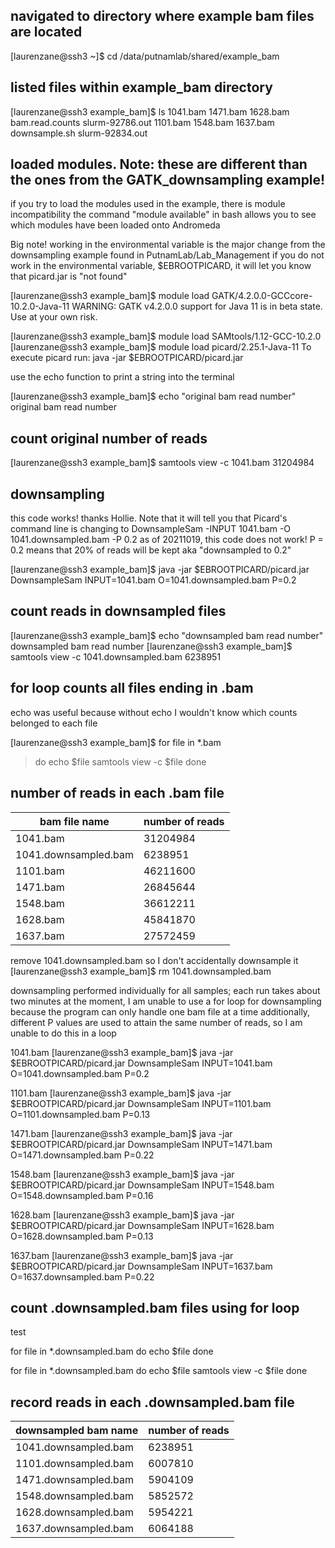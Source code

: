 
## navigated to directory where example bam files are located
[laurenzane@ssh3 ~]$ cd /data/putnamlab/shared/example_bam


## listed files within example_bam directory

[laurenzane@ssh3 example_bam]$ ls
1041.bam  1471.bam  1628.bam  bam.read.counts  slurm-92786.out
1101.bam  1548.bam  1637.bam  downsample.sh    slurm-92834.out

## loaded modules. Note: these are different than the ones from the GATK_downsampling example!
if you try to load the modules used in the example, there is module incompatibility
the command "module available" in bash allows you to see which modules have been loaded onto Andromeda

 Big note! working in the environmental variable is the major change from the downsampling example found in PutnamLab/Lab_Management
 if you do not work in the environmental variable, $EBROOTPICARD, it will let you know that picard.jar is "not found"

[laurenzane@ssh3 example_bam]$ module load GATK/4.2.0.0-GCCcore-10.2.0-Java-11
WARNING: GATK v4.2.0.0 support for Java 11 is in beta state. Use at your own risk.

[laurenzane@ssh3 example_bam]$ module load SAMtools/1.12-GCC-10.2.0
[laurenzane@ssh3 example_bam]$ module load picard/2.25.1-Java-11
To execute picard run: java -jar $EBROOTPICARD/picard.jar

use the echo function to print a string into the terminal 

[laurenzane@ssh3 example_bam]$ echo "original bam read number" 
original bam read number

## count original number of reads

[laurenzane@ssh3 example_bam]$ samtools view -c 1041.bam
31204984

## downsampling
this code works! thanks Hollie. Note that it will tell you that Picard's command line is changing
 to DownsampleSam -INPUT 1041.bam -O 1041.downsampled.bam -P 0.2 
as of 20211019, this code does not work! 
P = 0.2 means that 20% of reads will be kept aka "downsampled to 0.2"


[laurenzane@ssh3 example_bam]$ java -jar $EBROOTPICARD/picard.jar DownsampleSam INPUT=1041.bam O=1041.downsampled.bam P=0.2

## count reads in downsampled files
[laurenzane@ssh3 example_bam]$ echo "downsampled bam read number" 
downsampled bam read number
[laurenzane@ssh3 example_bam]$ samtools view -c 1041.downsampled.bam
6238951

## for loop counts all files ending in .bam 
echo was useful because without echo I wouldn't know
which counts belonged to each file

[laurenzane@ssh3 example_bam]$ for file in *.bam 
> do
> echo $file
> samtools view -c $file
> done

## number of reads in each .bam file
bam file name | number of reads 
------------- | ---------------
1041.bam | 31204984
1041.downsampled.bam | 6238951
1101.bam | 46211600
1471.bam | 26845644
1548.bam | 36612211
1628.bam | 45841870
1637.bam | 27572459

 remove 1041.downsampled.bam so I don't accidentally downsample it
[laurenzane@ssh3 example_bam]$ rm 1041.downsampled.bam

 downsampling performed individually for all samples; each run takes about two minutes
 at the moment, I am unable to use a for loop for downsampling because the program can only handle one bam file at a time
 additionally, different P values are used to attain the same number of reads, so I am unable to do this in a loop 

 1041.bam
[laurenzane@ssh3 example_bam]$ java -jar $EBROOTPICARD/picard.jar DownsampleSam INPUT=1041.bam O=1041.downsampled.bam P=0.2

 1101.bam
[laurenzane@ssh3 example_bam]$ java -jar $EBROOTPICARD/picard.jar DownsampleSam INPUT=1101.bam O=1101.downsampled.bam P=0.13

 1471.bam 
[laurenzane@ssh3 example_bam]$ java -jar $EBROOTPICARD/picard.jar DownsampleSam INPUT=1471.bam O=1471.downsampled.bam P=0.22

 1548.bam
[laurenzane@ssh3 example_bam]$ java -jar $EBROOTPICARD/picard.jar DownsampleSam INPUT=1548.bam O=1548.downsampled.bam P=0.16

 1628.bam
[laurenzane@ssh3 example_bam]$ java -jar $EBROOTPICARD/picard.jar DownsampleSam INPUT=1628.bam O=1628.downsampled.bam P=0.13

 1637.bam 
[laurenzane@ssh3 example_bam]$ java -jar $EBROOTPICARD/picard.jar DownsampleSam INPUT=1637.bam O=1637.downsampled.bam P=0.22

## count .downsampled.bam files using for loop

 test

for file in *.downsampled.bam
do
echo $file
done

for file in *.downsampled.bam
do
echo $file
samtools view -c $file
done

## record reads in each .downsampled.bam file
downsampled bam name | number of reads
---------------------| ---------------
1041.downsampled.bam | 6238951
1101.downsampled.bam | 6007810
1471.downsampled.bam | 5904109
1548.downsampled.bam | 5852572
1628.downsampled.bam | 5954221
1637.downsampled.bam | 6064188





